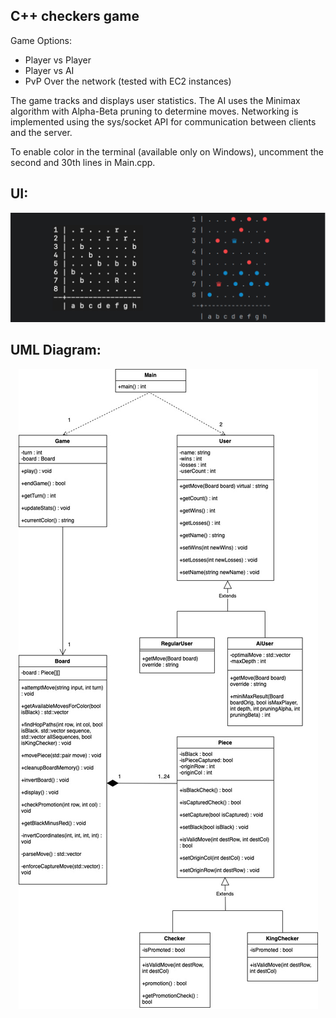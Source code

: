 ## C++ checkers game

Game Options:
- Player vs Player
- Player vs AI
- PvP Over the network (tested with EC2 instances)
  
The game tracks and displays user statistics. The AI uses the Minimax algorithm with Alpha-Beta pruning to determine moves. Networking is implemented using the sys/socket API for communication between clients and the server.

To enable color in the terminal (available only on Windows), uncomment the second and 30th lines in Main.cpp.

UI:
---
<div align="center"> <img src="UI.png" alt="Game UI"> </div>

UML Diagram:
---
<div align="center"> <img src="UML.jpg" alt="UML Diagram"> </div>
